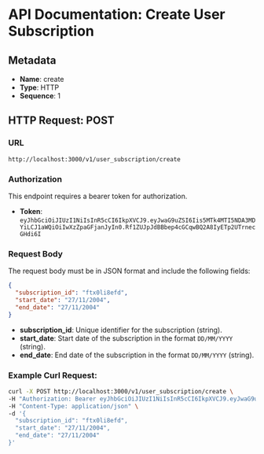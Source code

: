 # API Documentation: Create User Subscription

## Metadata
- **Name**: create
- **Type**: HTTP
- **Sequence**: 1

## HTTP Request: POST

### URL
`http://localhost:3000/v1/user_subscription/create`

### Authorization
This endpoint requires a bearer token for authorization.

- **Token**: `eyJhbGciOiJIUzI1NiIsInR5cCI6IkpXVCJ9.eyJwaG9uZSI6Iis5MTk4MTI5NDA3MDYiLCJ1aWQiOiIwXzZpaGFjanJyIn0.Rf1ZUJpJdBBbep4cGCqwBQ2A8IyETp2UTrnecGHdi6I`

### Request Body
The request body must be in JSON format and include the following fields:

```json
{
  "subscription_id": "ftx0li8efd",
  "start_date": "27/11/2004",
  "end_date": "27/11/2004"
}
```

- **subscription_id**: Unique identifier for the subscription (string).
- **start_date**: Start date of the subscription in the format `DD/MM/YYYY` (string).
- **end_date**: End date of the subscription in the format `DD/MM/YYYY` (string).

### Example Curl Request:
```bash
curl -X POST http://localhost:3000/v1/user_subscription/create \
-H "Authorization: Bearer eyJhbGciOiJIUzI1NiIsInR5cCI6IkpXVCJ9.eyJwaG9uZSI6Iis5MTk4MTI5NDA3MDYiLCJ1aWQiOiIwXzZpaGFjanJyIn0.Rf1ZUJpJdBBbep4cGCqwBQ2A8IyETp2UTrnecGHdi6I" \
-H "Content-Type: application/json" \
-d '{
  "subscription_id": "ftx0li8efd",
  "start_date": "27/11/2004",
  "end_date": "27/11/2004"
}'
```